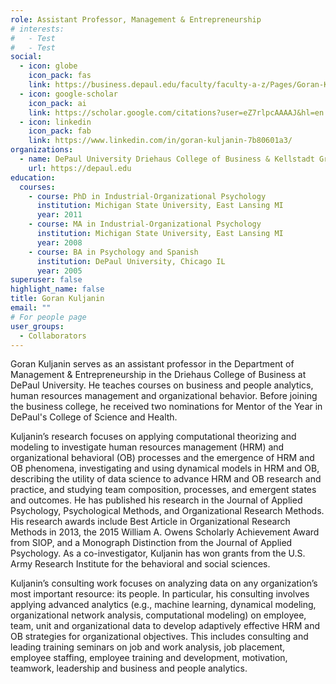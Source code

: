 ```yaml
---
role: Assistant Professor, Management & Entrepreneurship
# interests:
#   - Test
#   - Test
social:
  - icon: globe
    icon_pack: fas
    link: https://business.depaul.edu/faculty/faculty-a-z/Pages/Goran-Kuljanin.aspx
  - icon: google-scholar
    icon_pack: ai
    link: https://scholar.google.com/citations?user=eZ7rlpcAAAAJ&hl=en
  - icon: linkedin
    icon_pack: fab
    link: https://www.linkedin.com/in/goran-kuljanin-7b80601a3/
organizations:
  - name: DePaul University Driehaus College of Business & Kellstadt Graduate School of Business
    url: https://depaul.edu
education:
  courses:
    - course: PhD in Industrial-Organizational Psychology
      institution: Michigan State University, East Lansing MI
      year: 2011
    - course: MA in Industrial-Organizational Psychology
      institution: Michigan State University, East Lansing MI
      year: 2008
    - course: BA in Psychology and Spanish
      institution: DePaul University, Chicago IL
      year: 2005
superuser: false
highlight_name: false
title: Goran Kuljanin
email: ""
# For people page
user_groups: 
  - Collaborators
---
```

 Goran Kuljanin serves as an assistant professor in the Department of Management & Entrepreneurship in the Driehaus College of Business at DePaul University. He teaches courses on business and people analytics, human resources management and organizational behavior. Before joining the business college, he received two nominations for Mentor of the Year in DePaul's College of Science and Health. 

 Kuljanin’s research focuses on applying computational theorizing and modeling to investigate human resources management (HRM) and organizational behavioral (OB) processes and the emergence of HRM and OB phenomena, investigating and using dynamical models in HRM and OB, describing the utility of data science to advance HRM and OB research and practice, and studying team composition, processes, and emergent states and outcomes. He has published his research in the Journal of Applied Psychology, Psychological Methods, and Organizational Research Methods. His research awards include Best Article in Organizational Research Methods in 2013, the 2015 William A. Owens Scholarly Achievement Award from SIOP, and a Monograph Distinction from the Journal of Applied Psychology. As a co-investigator, Kuljanin has won grants from the U.S. Army Research Institute for the behavioral and social sciences.

Kuljanin’s consulting work focuses on analyzing data on any organization’s most important resource: its people. In particular, his consulting involves applying advanced analytics (e.g., machine learning, dynamical modeling, organizational network analysis, computational modeling) on employee, team, unit and organizational data to develop adaptively effective HRM and OB strategies for organizational objectives. This includes consulting and leading training seminars on job and work analysis, job placement, employee staffing, employee training and development, motivation, teamwork, leadership and business and people analytics. 